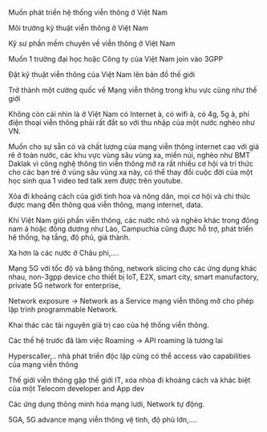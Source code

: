 Muốn phát triển hệ thống viễn thông ở Việt Nam

Môi trường kỹ thuật viễn thông ở Việt Nam

Kỹ sư phần mềm chuyên về viễn thông ở Việt Nam

Muốn 1 trường đại học hoặc Công ty của Việt Nam join vào 3GPP

Đặt kỹ thuật viễn thông của Việt Nam lên bản đồ thế giới

Trở thành một cường quốc về Mạng viễn thông trong khu vực cũng như thế giới

Không còn cái nhìn là ở Việt Nam có Internet à, có wifi à, có 4g, 5g à, phí điện thoại viễn thông phải rất đắt so với thu nhập của một nước nghèo như VN.

Muốn cho sự sẵn có và chất lượng của mạng viễn thông internet cao với giá rẽ ở toàn nước, các khu vực vùng sâu vùng xa, miền núi, nghèo như BMT Daklak vì công nghệ thông tin viễn thông mở ra rất nhiều cơ hội và tri thức cho các bạn trẻ ở vùng sâu vùng xa này, có thể thay đổi cuộc đời của một học sinh qua 1 video ted talk xem được trên youtube.

Xóa đi khoảng cách của giới tinh hoa và nông dân, mọi cơ hội và chi thức được mang đến thông qua viễn thông, mạng internet, data.

Khi Việt Nam giỏi phần viễn thông, các nước nhỏ và nghèo khác trong đông nam á hoặc đông dương như Lào, Campuchia cũng được hỗ trợ, phát triển hệ thống, hạ tầng, độ phủ, giá thành.

Xa hơn là các nước ở Châu phi,....

Mạng 5G với tốc độ và băng thông, network slicing cho các ứng dụng khác nhau, non-3gpp device cho thiết bị IoT, E2X, smart city, smart manufactory, private 5G network for enterprise, 

Network exposure -> Network as a Service mạng viễn thông mở cho phép lập trình programmable Network. 

Khai thác các tài nguyên giá trị cao của hệ thống viễn thông.

Các thế hệ trước đã làm việc Roaming -> API roaming là tương lai

Hyperscaller,.. nhà phát triển độc lập cũng có thể access vào capabilities của mạng viễn thông

Thế giới viễn thông gặp thế giới IT, xóa nhòa đi khoảng cách và khác biệt của một Telecom developer and App dev

Các ứng dụng thông minh hóa mạng lưới, Network tự động.

5GA, 5G advance mạng viễn thông vệ tinh, độ phủ lớn,....
